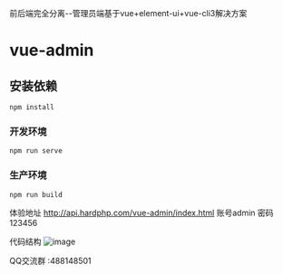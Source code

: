 前后端完全分离--管理员端基于vue+element-ui+vue-cli3解决方案

# vue-admin

## 安装依赖
```
npm install
```

### 开发环境
```
npm run serve
```

### 生产环境
```
npm run build
```

体验地址 http://api.hardphp.com/vue-admin/index.html 账号admin 密码123456

代码结构
![image](https://github.com/hardphp/vue-admin/blob/master/%E4%BB%A3%E7%A0%81%E7%BB%93%E6%9E%84.png)

QQ交流群 :488148501